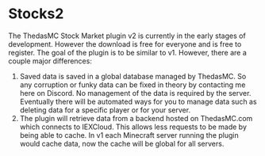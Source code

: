 # Stocks2
The ThedasMC Stock Market plugin v2 is currently in the early stages of development. However the download is free for everyone and is free to register. The goal of the plugin is to be similar to v1. However, there are a couple major differences:
1. Saved data is saved in a global database managed by ThedasMC. So any corruption or funky data can be fixed in theory by contacting me here on Discord. No management of the data is required by the server. Eventually there will be automated ways for you to manage data such as deleting data for a specific player or for your server.
2. The plugin will retrieve data from a backend hosted on ThedasMC.com which connects to IEXCloud. This allows less requests to be made by being able to cache. In v1 each Minecraft server running the plugin would cache data, now the cache will be global for all servers.
